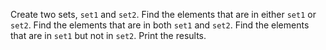 Create two sets, `set1` and `set2`.
Find the elements that are in either `set1` or `set2`.
Find the elements that are in both `set1` and `set2`.
Find the elements that are in `set1` but not in `set2`.
Print the results.